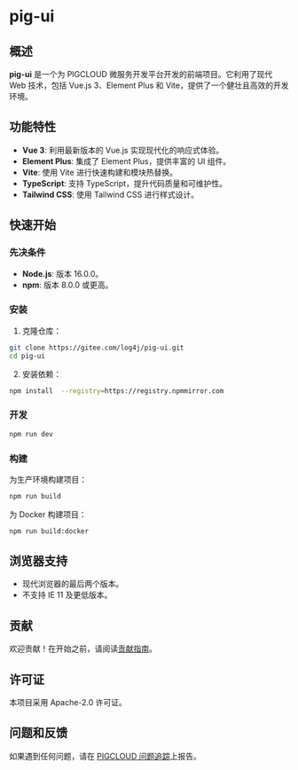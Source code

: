 # pig-ui

## 概述

**pig-ui** 是一个为 PIGCLOUD 微服务开发平台开发的前端项目。它利用了现代 Web 技术，包括 Vue.js 3、Element Plus 和 Vite，提供了一个健壮且高效的开发环境。

## 功能特性

- **Vue 3**: 利用最新版本的 Vue.js 实现现代化的响应式体验。
- **Element Plus**: 集成了 Element Plus，提供丰富的 UI 组件。
- **Vite**: 使用 Vite 进行快速构建和模块热替换。
- **TypeScript**: 支持 TypeScript，提升代码质量和可维护性。
- **Tailwind CSS**: 使用 Tailwind CSS 进行样式设计。

## 快速开始

### 先决条件

- **Node.js**: 版本 16.0.0。
- **npm**: 版本 8.0.0 或更高。

### 安装
1. 克隆仓库：

```bash
git clone https://gitee.com/log4j/pig-ui.git
cd pig-ui
```

2. 安装依赖：

```bash
npm install  --registry=https://registry.npmmirror.com
```

### 开发

```bash
npm run dev
```

### 构建

为生产环境构建项目：
```bash
npm run build
```

为 Docker 构建项目：
```bash
npm run build:docker
```

## 浏览器支持

- 现代浏览器的最后两个版本。
- 不支持 IE 11 及更低版本。

## 贡献
欢迎贡献！在开始之前，请阅读[贡献指南](https://www.yuque.com/pig4cloud/pig/lceu0v)。

## 许可证
本项目采用 Apache-2.0 许可证。

## 问题和反馈
如果遇到任何问题，请在 [PIGCLOUD 问题追踪](https://gitee.com/log4j/pig/issues)上报告。